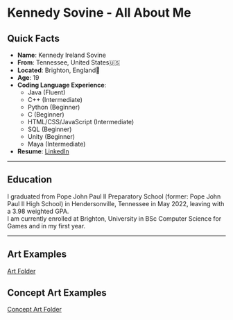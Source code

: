 # Kennedy Sovine - All About Me
## Quick Facts
- **Name**: Kennedy Ireland Sovine
- **From**: Tennessee, United States🇺🇸
- **Located**: Brighton, England🏴󠁧󠁢󠁥󠁮󠁧󠁿
- **Age**: 19
- **Coding Language Experience**:
  - Java (Fluent)
  - C++ (Intermediate)
  - Python (Beginner)
  - C (Beginner)
  - HTML/CSS/JavaScript (Intermediate)
  - SQL (Beginner)
  - Unity (Beginner)
  - Maya (Intermediate)
- **Resume**: [LinkedIn](https://www.linkedin.com/in/kennedy-sovine-975090199/)
***
## Education
I graduated from Pope John Paul II Preparatory School (former: Pope John Paul II High School) in Hendersonville, Tennessee in May 2022, leaving with a 3.98 weighted GPA. <br>
I am currently enrolled at Brighton, University in BSc Computer Science for Games and in my first year.
***
## Art Examples
[Art Folder](/Art)
## Concept Art Examples
[Concept Art Folder](/Concept_Art)
